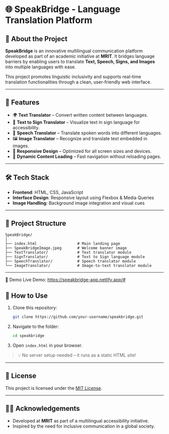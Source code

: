 
# 🌐 SpeakBridge - Language Translation Platform


## 🧠 About the Project

**SpeakBridge** is an innovative multilingual communication platform developed as part of an academic initiative at **MRIT**. It bridges language barriers by enabling users to translate **Text, Speech, Signs, and Images** into multiple languages with ease.

This project promotes linguistic inclusivity and supports real-time translation functionalities through a clean, user-friendly web interface.

---

## 🚀 Features

* 🌍 **Text Translator** – Convert written content between languages.
* 🧏 **Text to Sign Translator** – Visualize text in sign language for accessibility.
* 🎤 **Speech Translator** – Translate spoken words into different languages.
* 🖼️ **Image Translator** – Recognize and translate text embedded in images.
* 📱 **Responsive Design** – Optimized for all screen sizes and devices.
* 🔄 **Dynamic Content Loading** – Fast navigation without reloading pages.

---

## 🛠️ Tech Stack

* **Frontend**: HTML, CSS, JavaScript
* **Interface Design**: Responsive layout using Flexbox & Media Queries
* **Image Handling**: Background image integration and visual cues

---

## 📁 Project Structure

```
SpeakBridge/
│
├── index.html                  # Main landing page
├── SpeakBridgeImage.jpeg       # Welcome banner image
├── TextTranslator/             # Text translator module
├── SignTranslator/             # Text to Sign language module
├── SpeechTranslator/           # Speech translator module
└── ImageTranslator/            # Image-to-text translator module
```

---
🔗 Demo
Live Demo: https://speakbridge-app.netlify.app/#


## 📌 How to Use

1. Clone this repository:

   ```bash
   git clone https://github.com/your-username/speakbridge.git
   ```
2. Navigate to the folder:

   ```bash
   cd speakbridge
   ```
3. Open `index.html` in your browser.

> 💡 No server setup needed – it runs as a static HTML site!

---

## 📜 License

This project is licensed under the [MIT License](LICENSE).

---

## 👩‍🎓 Acknowledgements

* Developed at **MRIT** as part of a multilingual accessibility initiative.
* Inspired by the need for inclusive communication in a global society.


